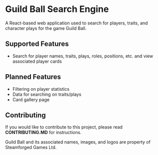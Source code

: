# Guild Ball Search Engine

A React-based web application used to search for players, traits, and character plays for the game Guild Ball.

## Supported Features
* Search for player names, traits, plays, roles, positions, etc. and view associated player cards

## Planned Features
* Filtering on player statistics
* Data for searching on traits/plays
* Card gallery page

## Contributing

If you would like to contribute to this project, please read **CONTRIBUTING.MD** for instructions.


Guild Ball and its associated names, images, and logos are property of Steamforged Games Ltd. 
